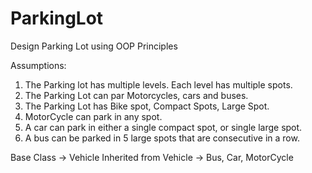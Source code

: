 # ParkingLot
Design Parking Lot using OOP Principles

Assumptions:
1) The Parking lot has multiple levels. Each level has multiple spots.
2) The Parking Lot can par Motorcycles, cars and buses.
3) The Parking Lot has Bike spot, Compact Spots, Large Spot.
4) MotorCycle can park in any spot.
5) A car can park in either a single compact spot, or single large spot.
6) A bus can be parked in 5 large spots that are consecutive in a row.

Base Class -> Vehicle
Inherited from Vehicle -> Bus, Car, MotorCycle

